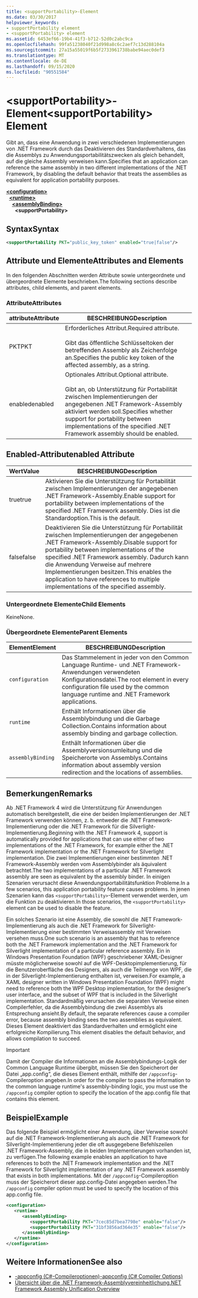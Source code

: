```yaml
---
title: <supportPortability>-Element
ms.date: 03/30/2017
helpviewer_keywords:
- supportPortability element
- <supportPortability> element
ms.assetid: 6453ef66-19b4-41f3-b712-52d0c2abc9ca
ms.openlocfilehash: 99fa51238040f21d998a8c6c2aef7c13d288104a
ms.sourcegitcommit: 27a15a55019f6b5f2733961738babe94aec0def3
ms.translationtype: MT
ms.contentlocale: de-DE
ms.lasthandoff: 09/15/2020
ms.locfileid: "90551584"
---
```

# <a name="supportportability-element"></a><span data-ttu-id="0ed90-102">\<supportPortability>-Element</span><span class="sxs-lookup"><span data-stu-id="0ed90-102">\<supportPortability> Element</span></span>
<span data-ttu-id="0ed90-103">Gibt an, dass eine Anwendung in zwei verschiedenen Implementierungen von .NET Framework durch das Deaktivieren des Standardverhaltens, das die Assemblys zu Anwendungsportabilitätszwecken als gleich behandelt, auf die gleiche Assembly verweisen kann.</span><span class="sxs-lookup"><span data-stu-id="0ed90-103">Specifies that an application can reference the same assembly in two different implementations of the .NET Framework, by disabling the default behavior that treats the assemblies as equivalent for application portability purposes.</span></span>  
  
[**\<configuration>**](../configuration-element.md)\
&nbsp;&nbsp;[**\<runtime>**](runtime-element.md)\
&nbsp;&nbsp;&nbsp;&nbsp;[**\<assemblyBinding>**](assemblybinding-element-for-runtime.md)\
&nbsp;&nbsp;&nbsp;&nbsp;&nbsp;&nbsp;**\<supportPortability>**  
  
## <a name="syntax"></a><span data-ttu-id="0ed90-104">Syntax</span><span class="sxs-lookup"><span data-stu-id="0ed90-104">Syntax</span></span>  
  
```xml  
<supportPortability PKT="public_key_token" enabled="true|false"/>  
```  
  
## <a name="attributes-and-elements"></a><span data-ttu-id="0ed90-105">Attribute und Elemente</span><span class="sxs-lookup"><span data-stu-id="0ed90-105">Attributes and Elements</span></span>  

<span data-ttu-id="0ed90-106">In den folgenden Abschnitten werden Attribute sowie untergeordnete und übergeordnete Elemente beschrieben.</span><span class="sxs-lookup"><span data-stu-id="0ed90-106">The following sections describe attributes, child elements, and parent elements.</span></span>  
  
### <a name="attributes"></a><span data-ttu-id="0ed90-107">Attribute</span><span class="sxs-lookup"><span data-stu-id="0ed90-107">Attributes</span></span>  
  
|<span data-ttu-id="0ed90-108">attribute</span><span class="sxs-lookup"><span data-stu-id="0ed90-108">Attribute</span></span>|<span data-ttu-id="0ed90-109">BESCHREIBUNG</span><span class="sxs-lookup"><span data-stu-id="0ed90-109">Description</span></span>|  
|---------------|-----------------|  
|<span data-ttu-id="0ed90-110">PKT</span><span class="sxs-lookup"><span data-stu-id="0ed90-110">PKT</span></span>|<span data-ttu-id="0ed90-111">Erforderliches Attribut.</span><span class="sxs-lookup"><span data-stu-id="0ed90-111">Required attribute.</span></span><br /><br /> <span data-ttu-id="0ed90-112">Gibt das öffentliche Schlüsseltoken der betreffenden Assembly als Zeichenfolge an.</span><span class="sxs-lookup"><span data-stu-id="0ed90-112">Specifies the public key token of the affected assembly, as a string.</span></span>|  
|<span data-ttu-id="0ed90-113">enabled</span><span class="sxs-lookup"><span data-stu-id="0ed90-113">enabled</span></span>|<span data-ttu-id="0ed90-114">Optionales Attribut.</span><span class="sxs-lookup"><span data-stu-id="0ed90-114">Optional attribute.</span></span><br /><br /> <span data-ttu-id="0ed90-115">Gibt an, ob Unterstützung für Portabilität zwischen Implementierungen der angegebenen .NET Framework-Assembly aktiviert werden soll.</span><span class="sxs-lookup"><span data-stu-id="0ed90-115">Specifies whether support for portability between implementations of the specified .NET Framework assembly should be enabled.</span></span>|  
  
## <a name="enabled-attribute"></a><span data-ttu-id="0ed90-116">Enabled-Attribut</span><span class="sxs-lookup"><span data-stu-id="0ed90-116">enabled Attribute</span></span>  
  
|<span data-ttu-id="0ed90-117">Wert</span><span class="sxs-lookup"><span data-stu-id="0ed90-117">Value</span></span>|<span data-ttu-id="0ed90-118">BESCHREIBUNG</span><span class="sxs-lookup"><span data-stu-id="0ed90-118">Description</span></span>|  
|-----------|-----------------|  
|<span data-ttu-id="0ed90-119">true</span><span class="sxs-lookup"><span data-stu-id="0ed90-119">true</span></span>|<span data-ttu-id="0ed90-120">Aktivieren Sie die Unterstützung für Portabilität zwischen Implementierungen der angegebenen .NET Framework-Assembly.</span><span class="sxs-lookup"><span data-stu-id="0ed90-120">Enable support for portability between implementations of the specified .NET Framework assembly.</span></span> <span data-ttu-id="0ed90-121">Dies ist die Standardoption.</span><span class="sxs-lookup"><span data-stu-id="0ed90-121">This is the default.</span></span>|  
|<span data-ttu-id="0ed90-122">false</span><span class="sxs-lookup"><span data-stu-id="0ed90-122">false</span></span>|<span data-ttu-id="0ed90-123">Deaktivieren Sie die Unterstützung für Portabilität zwischen Implementierungen der angegebenen .NET Framework-Assembly.</span><span class="sxs-lookup"><span data-stu-id="0ed90-123">Disable support for portability between implementations of the specified .NET Framework assembly.</span></span> <span data-ttu-id="0ed90-124">Dadurch kann die Anwendung Verweise auf mehrere Implementierungen besitzen.</span><span class="sxs-lookup"><span data-stu-id="0ed90-124">This enables the application to have references to multiple implementations of the specified assembly.</span></span>|  
  
### <a name="child-elements"></a><span data-ttu-id="0ed90-125">Untergeordnete Elemente</span><span class="sxs-lookup"><span data-stu-id="0ed90-125">Child Elements</span></span>  

<span data-ttu-id="0ed90-126">Keine</span><span class="sxs-lookup"><span data-stu-id="0ed90-126">None.</span></span>  
  
### <a name="parent-elements"></a><span data-ttu-id="0ed90-127">Übergeordnete Elemente</span><span class="sxs-lookup"><span data-stu-id="0ed90-127">Parent Elements</span></span>  
  
|<span data-ttu-id="0ed90-128">Element</span><span class="sxs-lookup"><span data-stu-id="0ed90-128">Element</span></span>|<span data-ttu-id="0ed90-129">BESCHREIBUNG</span><span class="sxs-lookup"><span data-stu-id="0ed90-129">Description</span></span>|  
|-------------|-----------------|  
|`configuration`|<span data-ttu-id="0ed90-130">Das Stammelement in jeder von den Common Language Runtime- und .NET Framework-Anwendungen verwendeten Konfigurationsdatei.</span><span class="sxs-lookup"><span data-stu-id="0ed90-130">The root element in every configuration file used by the common language runtime and .NET Framework applications.</span></span>|  
|`runtime`|<span data-ttu-id="0ed90-131">Enthält Informationen über die Assemblybindung und die Garbage Collection.</span><span class="sxs-lookup"><span data-stu-id="0ed90-131">Contains information about assembly binding and garbage collection.</span></span>|  
|`assemblyBinding`|<span data-ttu-id="0ed90-132">Enthält Informationen über die Assemblyversionsumleitung und die Speicherorte von Assemblys.</span><span class="sxs-lookup"><span data-stu-id="0ed90-132">Contains information about assembly version redirection and the locations of assemblies.</span></span>|  
  
## <a name="remarks"></a><span data-ttu-id="0ed90-133">Bemerkungen</span><span class="sxs-lookup"><span data-stu-id="0ed90-133">Remarks</span></span>  

<span data-ttu-id="0ed90-134">Ab .NET Framework 4 wird die Unterstützung für Anwendungen automatisch bereitgestellt, die eine der beiden Implementierungen der .NET Framework verwenden können, z. b. entweder die .NET Framework-Implementierung oder die .NET Framework für die Silverlight-Implementierung.</span><span class="sxs-lookup"><span data-stu-id="0ed90-134">Beginning with the .NET Framework 4, support is automatically provided for applications that can use either of two implementations of the .NET Framework, for example either the .NET Framework implementation or the .NET Framework for Silverlight implementation.</span></span> <span data-ttu-id="0ed90-135">Die zwei Implementierungen einer bestimmten .NET Framework-Assembly werden vom Assemblybinder als äquivalent betrachtet.</span><span class="sxs-lookup"><span data-stu-id="0ed90-135">The two implementations of a particular .NET Framework assembly are seen as equivalent by the assembly binder.</span></span> <span data-ttu-id="0ed90-136">In einigen Szenarien verursacht diese Anwendungsportabilitätsfunktion Probleme.</span><span class="sxs-lookup"><span data-stu-id="0ed90-136">In a few scenarios, this application portability feature causes problems.</span></span> <span data-ttu-id="0ed90-137">In jenen Szenarien kann das `<supportPortability>`-Element verwendet werden, um die Funktion zu deaktivieren.</span><span class="sxs-lookup"><span data-stu-id="0ed90-137">In those scenarios, the `<supportPortability>` element can be used to disable the feature.</span></span>  
  
<span data-ttu-id="0ed90-138">Ein solches Szenario ist eine Assembly, die sowohl die .NET Framework-Implementierung als auch die .NET Framework for Silverlight-Implementierung einer bestimmten Verweisassembly mit Verweisen versehen muss.</span><span class="sxs-lookup"><span data-stu-id="0ed90-138">One such scenario is an assembly that has to reference both the .NET Framework implementation and the .NET Framework for Silverlight implementation of a particular reference assembly.</span></span> <span data-ttu-id="0ed90-139">Ein in Windows Presentation Foundation (WPF) geschriebener XAML-Designer müsste möglicherweise sowohl auf die WPF-Desktopimplementierung, für die Benutzeroberfläche des Designers, als auch die Teilmenge von WPF, die in der Silverlight-Implementierung enthalten ist, verweisen.</span><span class="sxs-lookup"><span data-stu-id="0ed90-139">For example, a XAML designer written in Windows Presentation Foundation (WPF) might need to reference both the WPF Desktop implementation, for the designer's user interface, and the subset of WPF that is included in the Silverlight implementation.</span></span> <span data-ttu-id="0ed90-140">Standardmäßig verursachen die separaten Verweise einen Compilerfehler, da die Assemblybindung die zwei Assemblys als Entsprechung ansieht.</span><span class="sxs-lookup"><span data-stu-id="0ed90-140">By default, the separate references cause a compiler error, because assembly binding sees the two assemblies as equivalent.</span></span> <span data-ttu-id="0ed90-141">Dieses Element deaktiviert das Standardverhalten und ermöglicht eine erfolgreiche Kompilierung.</span><span class="sxs-lookup"><span data-stu-id="0ed90-141">This element disables the default behavior, and allows compilation to succeed.</span></span>  
  
> [!IMPORTANT]
> <span data-ttu-id="0ed90-142">Damit der Compiler die Informationen an die Assemblybindungs-Logik der Common Language Runtime übergibt, müssen Sie den Speicherort der Datei „app.config“, die dieses Element enthält, mithilfe der `/appconfig`-Compileroption angeben.</span><span class="sxs-lookup"><span data-stu-id="0ed90-142">In order for the compiler to pass the information to the common language runtime's assembly-binding logic, you must use the `/appconfig` compiler option to specify the location of the app.config file that contains this element.</span></span>  
  
## <a name="example"></a><span data-ttu-id="0ed90-143">Beispiel</span><span class="sxs-lookup"><span data-stu-id="0ed90-143">Example</span></span>  

<span data-ttu-id="0ed90-144">Das folgende Beispiel ermöglicht einer Anwendung, über Verweise sowohl auf die .NET Framework-Implementierung als auch die .NET Framework for Silverlight-Implementierung jeder die oft ausgegebene Befehlszeilen  .NET Framework-Assembly, die in beiden Implementierungen vorhanden ist, zu verfügen.</span><span class="sxs-lookup"><span data-stu-id="0ed90-144">The following example enables an application to have references to both the .NET Framework implementation and the .NET Framework for Silverlight implementation of any .NET Framework assembly that exists in both implementations.</span></span> <span data-ttu-id="0ed90-145">Mit der `/appconfig`-Compileroption muss der Speicherort dieser app.config-Datei angegeben werden.</span><span class="sxs-lookup"><span data-stu-id="0ed90-145">The `/appconfig` compiler option must be used to specify the location of this app.config file.</span></span>  
  
```xml  
<configuration>  
   <runtime>  
      <assemblyBinding>  
         <supportPortability PKT="7cec85d7bea7798e" enable="false"/>  
         <supportPortability PKT="31bf3856ad364e35" enable="false"/>  
      </assemblyBinding>  
   </runtime>  
</configuration>  
```  
  
## <a name="see-also"></a><span data-ttu-id="0ed90-146">Weitere Informationen</span><span class="sxs-lookup"><span data-stu-id="0ed90-146">See also</span></span>

- [<span data-ttu-id="0ed90-147">-appconfig (C#-Compileroptionen)</span><span class="sxs-lookup"><span data-stu-id="0ed90-147">-appconfig (C# Compiler Options)</span></span>](../../../../csharp/language-reference/compiler-options/appconfig-compiler-option.md)
- <span data-ttu-id="0ed90-148">[Übersicht über die .NET Framework-Assemblyvereinheitlichung](/previous-versions/dotnet/netframework-4.0/db7849ey(v=vs.100))</span><span class="sxs-lookup"><span data-stu-id="0ed90-148">[.NET Framework Assembly Unification Overview](/previous-versions/dotnet/netframework-4.0/db7849ey(v=vs.100))</span></span>
